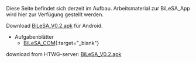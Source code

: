Diese Seite befindet sich derzeit im Aufbau. Arbeitsmaterial zur BiLeSA_App wird hier zur Verfügung gestellt werden.


Download [BiLeSA_V0.2.apk](https://drive.google.com/file/d/1DCm3zR707BrOomWXcw6RMYoetTHq59u1/view?usp=sharing) für Android.

* Aufgabenblätter
  * [BiLeSA_COM](www-home.htwg-konstanz.de/~raxthelm/BiLeSA/Aufgaben/BiLeSA_COM.pdf){:target="_blank"}




download from HTWG-server: [BiLeSA_V0.2.apk](www-home.htwg-konstanz.de/~raxthelm/BiLeSA/App/BiLeSA_V0.2_210301.apk)
